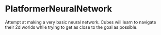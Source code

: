 # PlatformerNeuralNetwork

Attempt at making a very basic neural network. Cubes will learn to navigate their 2d worlds while trying to get as close to the goal as possible.
